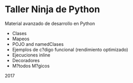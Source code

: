 # Taller Ninja de Python

Material avanzado de desarrollo en Python

* Clases
* Mapeos
* POJO and namedClases
* Ejemplos de c?digo funcional (rendimiento optimizado)
* Ejecuciones inline
* Decoradores
* M?todos M?gicos

2017